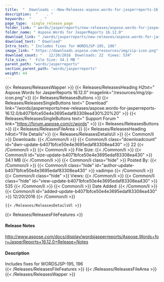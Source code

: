 ```yaml
---
title:  "  Downloads ---New-Releases-aspose.words-for-jasperreports-16.12.0 . " 
description:  "    . " 
keywords:  "    . " 
page_type:  single_release_page
folder_link: " words/jasperreports/new-releases/aspose.words-for-jasperreports-16.12.0/"
folder_name: " Aspose.Words for JasperReports 16.12.0"
download_link: " /words/jasperreports/new-releases/aspose.words-for-jasperreports-16.12.0/b4071bfce50e4e3695edaf83308ea430"
download_text: " Download"
Intro_text: " Includes fixes for WORDSJSP-195, 196"
image_link: " https://downloads.aspose.com/resources/img/zip-icon.png"
download_count: "   12/20/2016  Downloads: 22  Views: 534"
file_size: "  File Size: 34.1 MB "
parent_path: "words/jasperreports"
section_parent_path: "words/jasperreports"
weight: 44 
---
```


{{< Releases/ReleasesWapper >}}
  {{< Releases/ReleasesHeading H2txt=" Aspose.Words for JasperReports 16.12.0" imagelink="/resources/img/zip-icon.png">}}
  {{< Releases/ReleasesButtons >}}
    {{< Releases/ReleasesSingleButtons text=" Download" link="/words/jasperreports/new-releases/aspose.words-for-jasperreports-16.12.0/b4071bfce50e4e3695edaf83308ea430%20%20" >}}
    {{< Releases/ReleasesSingleButtons text=" Support Forum " link="https://forum.aspose.com/c/words" >}}
  {{< Releases/ReleasesButtons >}}
  {{< Releases/ReleasesFileArea >}}
    {{< Releases/ReleasesHeading h4txt="File Details">}}
    {{< Releases/ReleasesDetailsUl >}}
            {{< Common/li  >}} Downloads: {{< /Common/li >}} 
      {{< Common/li class="downloadcount" id="dwn-update-b4071bfce50e4e3695edaf83308ea430" >}} 22 {{< /Common/li >}} 
      {{< Common/li  >}} File Size: {{< /Common/li >}} 
      {{< Common/li id="size-update-b4071bfce50e4e3695edaf83308ea430" >}} 34.1 MB {{< /Common/li >}} 
      {{< Common/li  class="hide" >}} Posted By: {{< /Common/li >}} 
      {{< Common/li class="hide" id="author-update-b4071bfce50e4e3695edaf83308ea430" >}} vadimpo {{< /Common/li >}} 
      {{< Common/li class="hide"  >}} Views: {{< /Common/li >}} 
      {{< Common/li class="hide" id="view-update-b4071bfce50e4e3695edaf83308ea430" >}} 535 {{< /Common/li >}} 
      {{< Common/li  >}} Date Added: {{< /Common/li >}} 
      {{< Common/li id="added-update-b4071bfce50e4e3695edaf83308ea430" >}} 12/20/2016 {{< /Common/li >}} 

    {{< /Releases/ReleasesDetailsUl >}}

  {{< Releases/ReleasesFileFeatures >}}
      <h4>Release Notes</h4><div><a href="http://www.aspose.com/docs/display/wordsjasperreports/Aspose.Words+for+JasperReports+16.12.0+Release+Notes">http://www.aspose.com/docs/display/wordsjasperreports/Aspose.Words+for+JasperReports+16.12.0+Release+Notes</a></div><h4>Description</h4><div class="HTMLDescription">Includes fixes for WORDSJSP-195, 196</div>
  {{< /Releases/ReleasesFileFeatures >}}
 {{< /Releases/ReleasesFileArea >}}
{{< /Releases/ReleasesWapper >}}


